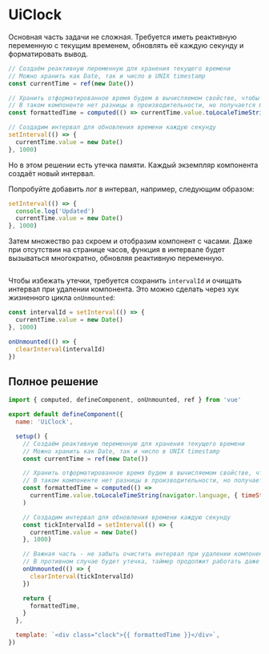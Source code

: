 # UiClock

Основная часть задачи не сложная. Требуется иметь реактивную переменную с текущим временем, обновлять её каждую секунду
и форматировать вывод.

```js
// Создаём реактивную переменную для хранения текущего времени
// Можно хранить как Date, так и число в UNIX timestamp
const currentTime = ref(new Date())

// Хранить отформатированное время будем в вычисляемом свойстве, чтобы не форматировать при каждом рендеринге
// В таком компоненте нет разницы в производительности, но получается более чистое и декларативное решение
const formattedTime = computed(() => currentTime.value.toLocaleTimeString(navigator.language, { timeStyle: 'medium' }))

// Создадим интервал для обновления времени каждую секунду
setInterval(() => {
  currentTime.value = new Date()
}, 1000)
```

Но в этом решении есть утечка памяти. Каждый экземпляр компонента создаёт новый интервал.

Попробуйте добавить лог в интервал, например, следующим образом:

```js
setInterval(() => {
  console.log('Updated')
  currentTime.value = new Date()
}, 1000)
```

Затем множество раз скроем и отобразим компонент с часами. Даже при отсутствии на странице часов, функция в интервале
будет вызываться многократно, обновляя реактивную переменную.

<img src="https://i.imgur.com/veTS9Xh.gif" alt="" />

Чтобы избежать утечки, требуется сохранить `intervalId` и очищать интервал при удалении компонента. Это можно сделать
через хук жизненного цикла `onUnmounted`:

```js
const intervalId = setInterval(() => {
  currentTime.value = new Date()
}, 1000)

onUnmounted(() => {
  clearInterval(intervalId)
})
```

## Полное решение

```js
import { computed, defineComponent, onUnmounted, ref } from 'vue'

export default defineComponent({
  name: 'UiClock',

  setup() {
    // Создаём реактивную переменную для хранения текущего времени
    // Можно хранить как Date, так и число в UNIX timestamp
    const currentTime = ref(new Date())

    // Хранить отформатированное время будем в вычисляемом свойстве, чтобы не форматировать при каждом рендеринге
    // В таком компоненте нет разницы в производительности, но получается более чистое и декларативное решение
    const formattedTime = computed(() =>
      currentTime.value.toLocaleTimeString(navigator.language, { timeStyle: 'medium' }),
    )

    // Создадим интервал для обновления времени каждую секунду
    const tickIntervalId = setInterval(() => {
      currentTime.value = new Date()
    }, 1000)

    // Важная часть - не забыть очистить интервал при удалении компонента
    // В противном случае будет утечка, таймер продолжит работать даже после удаления компонента
    onUnmounted(() => {
      clearInterval(tickIntervalId)
    })

    return {
      formattedTime,
    }
  },

  template: `<div class="clock">{{ formattedTime }}</div>`,
})
```

